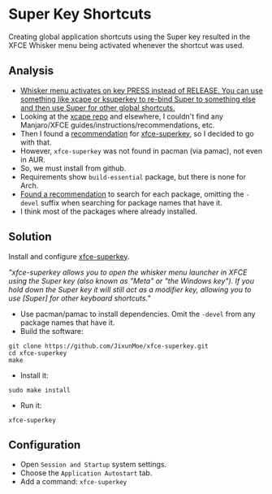 # Super Key Shortcuts

Creating global application shortcuts using the Super key resulted in the XFCE
Whisker menu being activated whenever the shortcut was used.

## Analysis

- [Whisker menu activates on key PRESS instead of RELEASE. You can use something
like xcape or ksuperkey to re-bind Super to something else and then use Super
for other global shortcuts.](https://unix.stackexchange.com/questions/237139/how-to-bind-the-super-key-to-whiskermenu-without-breaking-superother-combinatio/447801#447801)
- Looking at the [xcape repo](https://github.com/alols/xcape) and elsewhere, I
couldn't find any Manjaro/XFCE guides/instructions/recommendations, etc.
- Then I found a 
[recommendation](https://forum.xfce.org/viewtopic.php?pid=49024#p49024) for
[xfce-superkey](https://github.com/JixunMoe/xfce-superkey), so I decided to go
with that.
- However, `xfce-superkey` was not found in pacman (via pamac), not even in AUR.
- So, we must install from github.
- Requirements show `build-essential` package, but there is none for Arch.
- [Found a recommendation](https://forum.manjaro.org/t/manjaro-packages-equivalent-in-ubuntu/49118/2)
to search for each package, omitting the `-devel` suffix when searching for
package names that have it.
- I think most of the packages where already installed.

## Solution

Install and configure
[xfce-superkey](https://github.com/JixunMoe/xfce-superkey).

_"xfce-superkey allows you to open the whisker menu launcher in XFCE using the
Super key (also known as "Meta" or "the Windows key"). If you hold down the
Super key it will still act as a modifier key, allowing you to use [Super] for
other keyboard shortcuts."_

- Use pacman/pamac to install dependencies. Omit the `-devel` from any package
names that have it.
- Build the software:
```shell
git clone https://github.com/JixunMoe/xfce-superkey.git
cd xfce-superkey
make
```
- Install it:
```
sudo make install
```
- Run it:
```
xfce-superkey
```

## Configuration

- Open `Session and Startup` system settings.
- Choose the `Application Autostart` tab.
- Add a command: `xfce-superkey`
